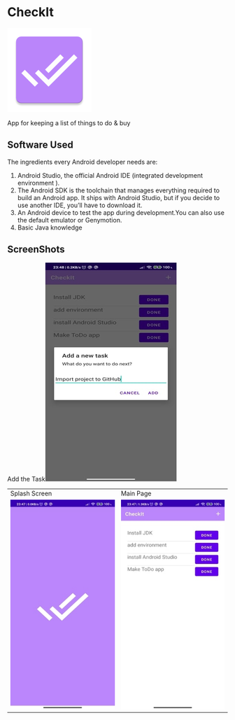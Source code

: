 # CheckIt

![alt text](app/src/main/res/mipmap-xxxhdpi/ic_launcher.png)

App for keeping a list of things to do & buy

## Software Used
The ingredients every Android developer needs are:

1. Android Studio, the official Android IDE (integrated development environment ).
2. The Android SDK is the toolchain that manages everything required to build an Android app. 
   It ships with Android Studio, but if you decide to use another IDE, you’ll have to download it.
3. An Android device to test the app during development.You can also use the default emulator or Genymotion.
4. Basic Java knowledge

## ScreenShots


<table>
  <tr>
    <td>Splash Screen</td>
    <td>Main Page</td>
  </tr>
  <tr>
    <td><img src="app/src/main/res/drawable/splashscreen.jpg" width=270 height=480></td>
    <td><img src="app/src/main/res/drawable/homepage.jpg" width=270 height=480></td>
  </tr>
  <tr>
   <tb>Add the Task</tb>
</tr>
  <tr>
   <tb><img src="app/src/main/res/drawable/addtask.jpg"></tb>
</tr>
 </table>
